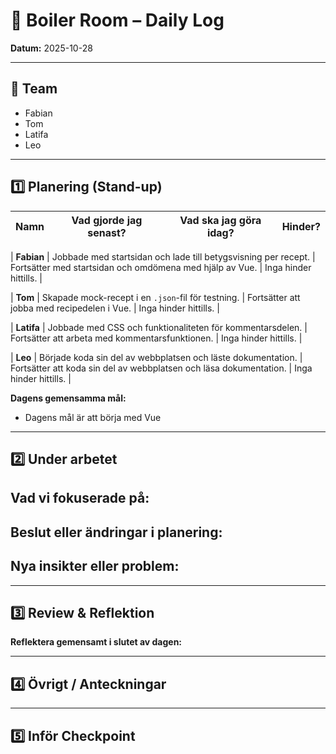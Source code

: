 # 🚧 Boiler Room – Daily Log

**Datum:** 2025-10-28

---

## 👥 Team

* Fabian
* Tom
* Latifa
* Leo

---

## 1️⃣ Planering (Stand-up)

| Namn | Vad gjorde jag senast? | Vad ska jag göra idag? | Hinder? |
| ---- | ---------------------- | ---------------------- | ------- |

| **Fabian** | Jobbade med startsidan och lade till betygsvisning per recept. | Fortsätter med startsidan och omdömena med hjälp av Vue. | Inga hinder hittills. |

| **Tom** | Skapade mock-recept i en `.json`-fil för testning. | Fortsätter att jobba med recipedelen i Vue. | Inga hinder hittills. |

| **Latifa** | Jobbade med CSS och funktionaliteten för kommentarsdelen. | Fortsätter att arbeta med kommentarsfunktionen. | Inga hinder hittills. |

| **Leo** | Började koda sin del av webbplatsen och läste dokumentation. | Fortsätter att koda sin del av webbplatsen och läsa dokumentation. | Inga hinder hittills. |



**Dagens gemensamma mål:**

* Dagens mål är att börja med Vue 

---

## 2️⃣ Under arbetet

## **Vad vi fokuserade på:** 
## **Beslut eller ändringar i planering:**
## **Nya insikter eller problem:** 
---

## 3️⃣ Review & Reflektion

**Reflektera gemensamt i slutet av dagen:**



---

## 4️⃣ Övrigt / Anteckningar


---

## 5️⃣ Inför Checkpoint

